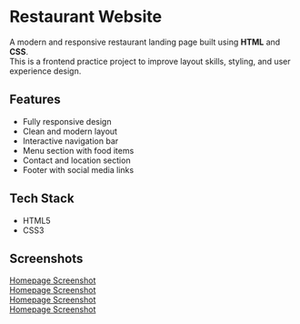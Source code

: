 # Restaurant Website <br />

A modern and responsive restaurant landing page built using **HTML** and **CSS**.  <br />
This is a frontend practice project to improve layout skills, styling, and user experience design. <br />

## Features <br />
- Fully responsive design <br />
- Clean and modern layout <br />
- Interactive navigation bar <br />
- Menu section with food items <br />
- Contact and location section <br />
- Footer with social media links <br />

## Tech Stack <br />
- HTML5 <br />
- CSS3 <br />

## Screenshots <br />
[Homepage Screenshot](./assets/Screenshot_Home.png) <br />
[Homepage Screenshot](./assets/Screenshot_Menu_1.png) <br />
[Homepage Screenshot](./assets/Screenshot_Menu_2.png) <br />
[Homepage Screenshot](./assets/Screenshot_Footer.png) <br />
